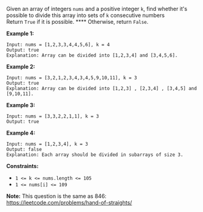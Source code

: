 Given an array of integers `nums` and a positive integer `k`, find whether
it's possible to divide this array into sets of `k` consecutive numbers  
Return `True` if it is possible. **** Otherwise, return `False`.



**Example 1:**

    
    
    Input: nums = [1,2,3,3,4,4,5,6], k = 4
    Output: true
    Explanation: Array can be divided into [1,2,3,4] and [3,4,5,6].
    

**Example 2:**

    
    
    Input: nums = [3,2,1,2,3,4,3,4,5,9,10,11], k = 3
    Output: true
    Explanation: Array can be divided into [1,2,3] , [2,3,4] , [3,4,5] and [9,10,11].
    

**Example 3:**

    
    
    Input: nums = [3,3,2,2,1,1], k = 3
    Output: true
    

**Example 4:**

    
    
    Input: nums = [1,2,3,4], k = 3
    Output: false
    Explanation: Each array should be divided in subarrays of size 3.
    



**Constraints:**

  * `1 <= k <= nums.length <= 105`
  * `1 <= nums[i] <= 109`



**Note:** This question is the same as 846:
<https://leetcode.com/problems/hand-of-straights/>

